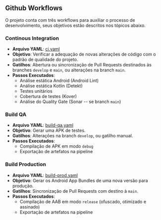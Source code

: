 ## Github Workflows

O projeto conta com três workflows para auxiliar o processo de desenvolvimento, seus objetivos estão descritos nos tópicos abaixo.

### Continous Integration
- **Arquivo YAML**: [ci.yaml](../.github/workflows/ci.yaml)
- **Objetivo**: Verificar a adequação de novas alterações de código com o padrão de qualidade do projeto.
- **Gatilhos**: Abertura ou sincronização de Pull Requests destinados às branches `develop` e `main`, ou alterações na branch `main`.
- **Passos Executados**: 
   - Análise estática Android (Android Lint)
   - Análise estática Kotlin (Detekt)
   - Testes unitários
   - Cobertura de testes (Kover)
   - Análise do Quality Gate (Sonar -- se branch `main`)

### Build QA
- **Arquivo YAML**: [build-qa.yaml](../.github/workflows/build-qa.yaml)
- **Objetivo**: Gerar uma APK de testes. 
- **Gatilhos**: Alterações na branch `develop`, ou gatilho manual.
- **Passos Executados**: 
   - Compilação de APK em modo `debug`
   - Exportação de artefatos na pipeline

### Build Production
- **Arquivo YAML**: [build-prod.yaml](../.github/workflows/build-prod.yaml)
- **Objetivo**: Gerar os Android App Bundles de uma nova versão para produção.
- **Gatilhos**: Sincronização de Pull Requests com destino à `main`.
- **Passos Executados**: 
   - Compilação de AAB em modo `release` (ofuscado, otimizado e assinado)
   - Exportação de artefatos na pipeline
